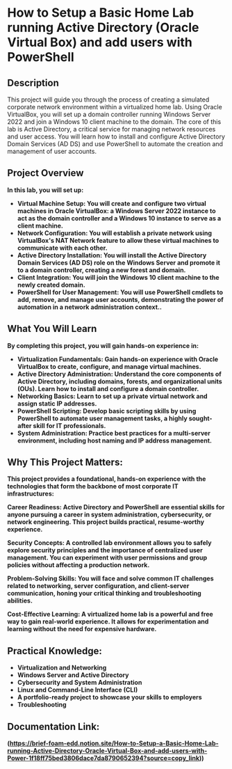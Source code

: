 <h1>How to Setup a Basic Home Lab running Active Directory (Oracle Virtual Box) and add users with PowerShell</h1>


<h2>Description</h2>
This project will guide you through the process of creating a simulated corporate network environment within a virtualized home lab. Using Oracle VirtualBox, you will set up a domain controller running Windows Server 2022 and join a Windows 10 client machine to the domain. The core of this lab is Active Directory, a critical service for managing network resources and user access. You will learn how to install and configure Active Directory Domain Services (AD DS) and use PowerShell to automate the creation and management of user accounts.
<br />


<h2>Project Overview</h2>

<b>In this lab, you will set up:</b> 
- <b>Virtual Machine Setup: You will create and configure two virtual machines in Oracle VirtualBox: a Windows Server 2022 instance to act as the domain controller and a Windows 10 instance to serve as a client machine.</b> 
- <b>Network Configuration: You will establish a private network using VirtualBox's NAT Network feature to allow these virtual machines to communicate with each other.</b>
- <b>Active Directory Installation: You will install the Active Directory Domain Services (AD DS) role on the Windows Server and promote it to a domain controller, creating a new forest and domain.</b>
- <b>Client Integration: You will join the Windows 10 client machine to the newly created domain.</b>
- <b>PowerShell for User Management: You will use PowerShell cmdlets to add, remove, and manage user accounts, demonstrating the power of automation in a network administration context..</b>


<h2>What You Will Learn </h2>

<b>By completing this project, you will gain hands-on experience in:</b>
- <b>Virtualization Fundamentals: Gain hands-on experience with Oracle VirtualBox to create, configure, and manage virtual machines.</b>
- <b>Active Directory Administration: Understand the core components of Active Directory, including domains, forests, and organizational units (OUs). Learn how to install and configure a domain controller.</b>
- <b>Networking Basics: Learn to set up a private virtual network and assign static IP addresses.</b>
- <b>PowerShell Scripting: Develop basic scripting skills by using PowerShell to automate user management tasks, a highly sought-after skill for IT professionals.</b>
- <b>System Administration: Practice best practices for a multi-server environment, including host naming and IP address management.</b>


<h2>Why This Project Matters:</h2>

<b>This project provides a foundational, hands-on experience with the technologies that form the backbone of most corporate IT infrastructures:</b>

<b>Career Readiness: Active Directory and PowerShell are essential skills for anyone pursuing a career in system administration, cybersecurity, or network engineering. This project builds practical, resume-worthy experience.</b>

<b>Security Concepts: A controlled lab environment allows you to safely explore security principles and the importance of centralized user management. You can experiment with user permissions and group policies without affecting a production network.</b>

<b>Problem-Solving Skills: You will face and solve common IT challenges related to networking, server configuration, and client-server communication, honing your critical thinking and troubleshooting abilities.</b>

<b>Cost-Effective Learning: A virtualized home lab is a powerful and free way to gain real-world experience. It allows for experimentation and learning without the need for expensive hardware.</b>


<h2>Practical Knowledge:</h2>

- <b>Virtualization and Networking</b>
- <b>Windows Server and Active Directory</b>
- <b>Cybersecurity and System Administration</b>
- <b>Linux and Command-Line Interface (CLI)</b>
- <b>A portfolio-ready project to showcase your skills to employers</b>
- <b>Troubleshooting</b>


<h2>Documentation Link:</h2>

<b>(https://brief-foam-edd.notion.site/How-to-Setup-a-Basic-Home-Lab-running-Active-Directory-Oracle-Virtual-Box-and-add-users-with-Power-1f18ff75bed3806dace7da8790652394?source=copy_link))</b>


<!--
 ```diff
- text in red
+ text in green
! text in orange
# text in gray
@@ text in purple (and bold)@@
```
--!>
